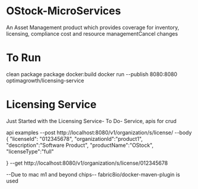 # OStock-MicroServices
An Asset Management product which provides coverage for inventory, licensing, compliance cost and resource managementCancel changes

# To Run
clean package
package docker:build
docker run --publish 8080:8080 optimagrowth/licensing-service



# Licensing Service
Just Started with the Licensing Service-
To Do-
Service, apis for crud

api examples
--post
http://localhost:8080/v1/organization/s/license/
--body
{
    "licenseId": "012345678",
    "organizationId":"product1",
    "description":"Software Product",
    "productName":"OStock",
    "licenseType":"full"

}
--get
http://localhost:8080/v1/organization/s/license/012345678


--Due to mac m1 and beyond chips-- fabric8io/docker-maven-plugin is used
